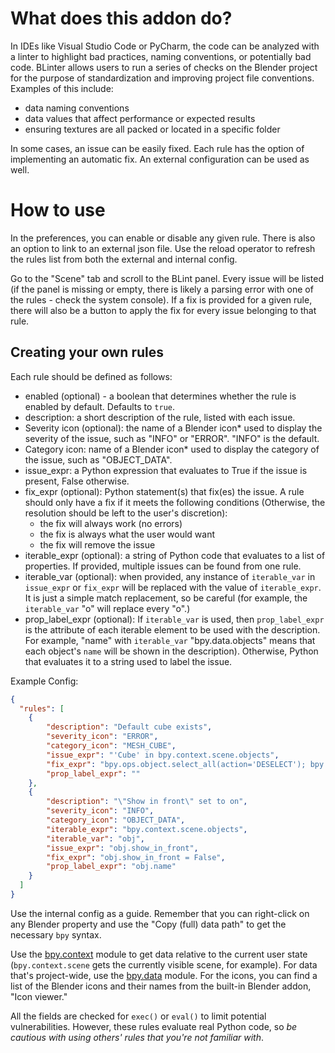 # What does this addon do?

In IDEs like Visual Studio Code or PyCharm, the code can be analyzed with a linter to highlight bad practices, naming conventions, or potentially bad code.
BLinter allows users to run a series of checks on the Blender project for the purpose of standardization and improving project file conventions. Examples of this include:

- data naming conventions
- data values that affect performance or expected results
- ensuring textures are all packed or located in a specific folder

In some cases, an issue can be easily fixed. Each rule has the option of implementing an automatic fix. An external configuration can be used as well.

# How to use
In the preferences, you can enable or disable any given rule. There is also an option to link to an external json file.
Use the reload operator to refresh the rules list from both the external and internal config.

Go to the "Scene" tab and scroll to the BLint panel.
Every issue will be listed (if the panel is missing or empty, there is likely a parsing error with one of the rules - check the system console).
If a fix is provided for a given rule, there will also be a button to apply the fix for every issue belonging to that rule.

## Creating your own rules

Each rule should be defined as follows:

- enabled (optional) - a boolean that determines whether the rule is enabled by default. Defaults to `true`.
- description: a short description of the rule, listed with each issue.
- Severity icon (optional): the name of a Blender icon* used to display the severity of the issue, such as "INFO" or "ERROR". "INFO" is the default.
- Category icon: name of a Blender icon* used to display the category of the issue, such as "OBJECT_DATA".
- issue_expr: a Python expression that evaluates to True if the issue is present, False otherwise.
- fix_expr (optional): Python statement(s) that fix(es) the issue. A rule should only have a fix if it meets the following conditions (Otherwise, the resolution should be left to the user's discretion):
  - the fix will always work (no errors)
  - the fix is always what the user would want
  - the fix will remove the issue
- iterable_expr (optional): a string of Python code that evaluates to a list of  properties. If provided, multiple issues can be found from one rule.
- iterable_var (optional): when provided, any instance of `iterable_var` in `issue_expr` or `fix_expr` will be replaced with the value of `iterable_expr`. It is just a simple match replacement, so be careful (for example, the `iterable_var` "o" will replace every "o".)
- prop_label_expr (optional): If `iterable_var` is used, then `prop_label_expr` is the attribute of each iterable element to be used with the description. 
For example, "name" with `iterable_var` "bpy.data.objects" means that each object's `name` will be shown in the description). 
Otherwise, Python that evaluates it to a string used to label the issue.

Example Config:
```json
{
  "rules": [
    {
        "description": "Default cube exists",
        "severity_icon": "ERROR",
        "category_icon": "MESH_CUBE",
        "issue_expr": "'Cube' in bpy.context.scene.objects",
        "fix_expr": "bpy.ops.object.select_all(action='DESELECT'); bpy.context.scene.objects['Cube'].select_set(True); context.view_layer.objects.active = bpy.context.scene.objects['Cube']; bpy.ops.object.delete()",
        "prop_label_expr": ""
    },
    {
        "description": "\"Show in front\" set to on",
        "severity_icon": "INFO",
        "category_icon": "OBJECT_DATA",
        "iterable_expr": "bpy.context.scene.objects",
        "iterable_var": "obj",
        "issue_expr": "obj.show_in_front",
        "fix_expr": "obj.show_in_front = False",
        "prop_label_expr": "obj.name"
    }
  ]
}
```

Use the internal config as a guide. Remember that you can right-click on any Blender property and use the "Copy (full) data path" to get the necessary `bpy` syntax.

Use the [bpy.context](https://docs.blender.org/api/current/bpy.context.html) module to get data relative to the current user state (`bpy.context.scene` gets the currently visible scene, for example). For data that's project-wide, use the [bpy.data](https://docs.blender.org/api/current/bpy.data.html) module.
For the icons, you can find a list of the Blender icons and their names from the built-in Blender addon, "Icon viewer."

All the fields are checked for `exec()` or `eval()` to limit potential vulnerabilities. However, these rules evaluate real Python code, so _be cautious with using others' rules that you're not familiar with_.